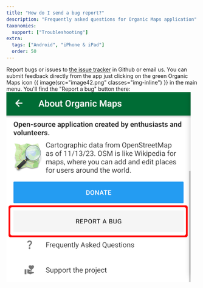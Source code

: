 ```yaml
---
title: "How do I send a bug report?"
description: "Frequently asked questions for Organic Maps application"
taxonomies:
  support: ["Troubleshooting"]
extra:
  tags: ["Android", "iPhone & iPad"]
  order: 50
---
```


Report bugs or issues to [the issue tracker](https://github.com/organicmaps/organicmaps/issues) in Github or email us. You can submit feedback directly from the app just clicking on the green Organic Maps icon {{ image(src="image42.png" classes="img-inline") }} in the main menu. You'll find the "Report a bug" button there:  
![](image5.png)
